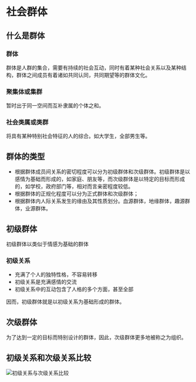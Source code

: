 # 社会群体
## 什么是群体
### 群体
群体是人群的集合，需要有持续的社会互动，同时有着某种社会关系以及某种结构，群体之间成员有着诸如共同认同，共同期望等的群体文化。
### 聚集体或集群
暂时出于同一空间而互补隶属的个体之和。
### 社会类属或类群
将具有某种特别社会特征的人的综合。如大学生，全部男生等。
## 群体的类型
- 根据群体成员间关系的密切程度可以分为初级群体和次级群体。初级群体是以感情为基础而形成的，如家庭、朋友等，而次级群体是以特定的目标而形成的，如学校，政府部门等，相对而言亲密程度较低。
- 根据群体的正规化程度可以分为正式群体和次级群体；
- 根据群体内人际关系发生的缘由及其性质划分。血源群体，地缘群体，趣源群体，业源群体。

## 初级群体
初级群体以类似于情感为基础的群体
### 初级关系
- 充满了个人的独特性格，不容易转移
- 初级关系是充满感情的交流
- 初级关系中的互动包含了人格的多个方面，甚至全部

因而，初级群体就是以初级关系为基础形成的群体。

## 次级群体
为了达到一定的目标而特别设计的群体，因此，次级群体更多地被称之为组织。

## 初级关系和次级关系比较
![初级关系与次级关系比较](./img/初级关系和次级关系.PNG)

